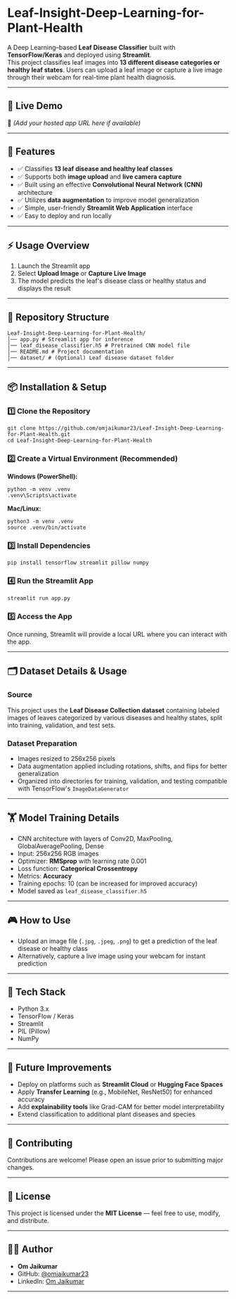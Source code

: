 # Leaf-Insight-Deep-Learning-for-Plant-Health

A Deep Learning–based **Leaf Disease Classifier** built with **TensorFlow/Keras** and deployed using **Streamlit**.  
This project classifies leaf images into **13 different disease categories or healthy leaf states**. Users can upload a leaf image or capture a live image through their webcam for real-time plant health diagnosis.

---

## 📌 Live Demo
🔗 *(Add your hosted app URL here if available)*

---

## 📌 Features
- ✅ Classifies **13 leaf disease and healthy leaf classes**  
- ✅ Supports both **image upload** and **live camera capture**  
- ✅ Built using an effective **Convolutional Neural Network (CNN)** architecture  
- ✅ Utilizes **data augmentation** to improve model generalization  
- ✅ Simple, user-friendly **Streamlit Web Application** interface  
- ✅ Easy to deploy and run locally  

---

## ⚡ Usage Overview
1. Launch the Streamlit app  
2. Select **Upload Image** or **Capture Live Image**  
3. The model predicts the leaf's disease class or healthy status and displays the result

---

## 📂 Repository Structure

```
Leaf-Insight-Deep-Learning-for-Plant-Health/
│── app.py # Streamlit app for inference
│── leaf_disease_classifier.h5 # Pretrained CNN model file
│── README.md # Project documentation
│── dataset/ # (Optional) Leaf disease dataset folder
```


---

## 📦 Installation & Setup

### 1️⃣ Clone the Repository

```
git clone https://github.com/omjaikumar23/Leaf-Insight-Deep-Learning-for-Plant-Health.git
cd Leaf-Insight-Deep-Learning-for-Plant-Health
```


### 2️⃣ Create a Virtual Environment (Recommended)

**Windows (PowerShell):**

```
python -m venv .venv
.venv\Scripts\activate
```

**Mac/Linux:**

```
python3 -m venv .venv
source .venv/bin/activate
```


### 3️⃣ Install Dependencies

```
pip install tensorflow streamlit pillow numpy
```

### 4️⃣ Run the Streamlit App

```
streamlit run app.py
```


### 5️⃣ Access the App  
Once running, Streamlit will provide a local URL where you can interact with the app.

---

## 🗂 Dataset Details & Usage

### Source  
This project uses the **Leaf Disease Collection dataset** containing labeled images of leaves categorized by various diseases and healthy states, split into training, validation, and test sets.

### Dataset Preparation  
- Images resized to 256x256 pixels  
- Data augmentation applied including rotations, shifts, and flips for better generalization  
- Organized into directories for training, validation, and testing compatible with TensorFlow's `ImageDataGenerator`

---

## 🏋️ Model Training Details
- CNN architecture with layers of Conv2D, MaxPooling, GlobalAveragePooling, Dense  
- Input: 256x256 RGB images  
- Optimizer: **RMSprop** with learning rate 0.001  
- Loss function: **Categorical Crossentropy**  
- Metrics: **Accuracy**  
- Training epochs: 10 (can be increased for improved accuracy)  
- Model saved as `leaf_disease_classifier.h5`

---

## 🎮 How to Use
- Upload an image file (`.jpg`, `.jpeg`, `.png`) to get a prediction of the leaf disease or healthy class  
- Alternatively, capture a live image using your webcam for instant prediction  

---

## 🔧 Tech Stack
- Python 3.x  
- TensorFlow / Keras  
- Streamlit  
- PIL (Pillow)  
- NumPy  

---

## 🚀 Future Improvements
- Deploy on platforms such as **Streamlit Cloud** or **Hugging Face Spaces**  
- Apply **Transfer Learning** (e.g., MobileNet, ResNet50) for enhanced accuracy  
- Add **explainability tools** like Grad-CAM for better model interpretability  
- Extend classification to additional plant diseases and species  

---

## 🤝 Contributing
Contributions are welcome! Please open an issue prior to submitting major changes.

---

## 📜 License
This project is licensed under the **MIT License** — feel free to use, modify, and distribute.

---

## 👨‍💻 Author
- **Om Jaikumar**  
- GitHub: [@omjaikumar23](https://github.com/omjaikumar23)  
- LinkedIn: [Om Jaikumar](https://www.linkedin.com/in/om-jaikumar-879410224/)

---

